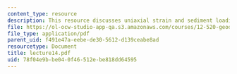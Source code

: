```yaml
---
content_type: resource
description: This resource discusses uniaxial strain and sediment loading erosion.
file: https://ol-ocw-studio-app-qa.s3.amazonaws.com/courses/12-520-geodynamics-fall-2006/78f04e9bbe040f46512ebe818dd64595_lecture14.pdf
file_type: application/pdf
parent_uid: f491e47a-eebe-de30-5612-d139ceabe8ad
resourcetype: Document
title: lecture14.pdf
uid: 78f04e9b-be04-0f46-512e-be818dd64595
---
```

